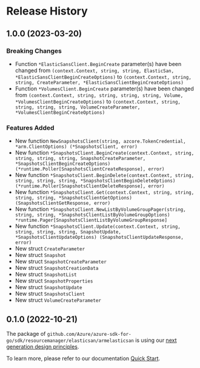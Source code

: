 # Release History

## 1.0.0 (2023-03-20)
### Breaking Changes

- Function `*ElasticSansClient.BeginCreate` parameter(s) have been changed from `(context.Context, string, string, ElasticSan, *ElasticSansClientBeginCreateOptions)` to `(context.Context, string, string, CreateParameter, *ElasticSansClientBeginCreateOptions)`
- Function `*VolumesClient.BeginCreate` parameter(s) have been changed from `(context.Context, string, string, string, string, Volume, *VolumesClientBeginCreateOptions)` to `(context.Context, string, string, string, string, VolumeCreateParameter, *VolumesClientBeginCreateOptions)`

### Features Added

- New function `NewSnapshotsClient(string, azcore.TokenCredential, *arm.ClientOptions) (*SnapshotsClient, error)`
- New function `*SnapshotsClient.BeginCreate(context.Context, string, string, string, string, SnapshotCreateParameter, *SnapshotsClientBeginCreateOptions) (*runtime.Poller[SnapshotsClientCreateResponse], error)`
- New function `*SnapshotsClient.BeginDelete(context.Context, string, string, string, string, *SnapshotsClientBeginDeleteOptions) (*runtime.Poller[SnapshotsClientDeleteResponse], error)`
- New function `*SnapshotsClient.Get(context.Context, string, string, string, string, *SnapshotsClientGetOptions) (SnapshotsClientGetResponse, error)`
- New function `*SnapshotsClient.NewListByVolumeGroupPager(string, string, string, *SnapshotsClientListByVolumeGroupOptions) *runtime.Pager[SnapshotsClientListByVolumeGroupResponse]`
- New function `*SnapshotsClient.Update(context.Context, string, string, string, string, SnapshotUpdate, *SnapshotsClientUpdateOptions) (SnapshotsClientUpdateResponse, error)`
- New struct `CreateParameter`
- New struct `Snapshot`
- New struct `SnapshotCreateParameter`
- New struct `SnapshotCreationData`
- New struct `SnapshotList`
- New struct `SnapshotProperties`
- New struct `SnapshotUpdate`
- New struct `SnapshotsClient`
- New struct `VolumeCreateParameter`


## 0.1.0 (2022-10-21)

The package of `github.com/Azure/azure-sdk-for-go/sdk/resourcemanager/elasticsan/armelasticsan` is using our [next generation design principles](https://azure.github.io/azure-sdk/general_introduction.html).

To learn more, please refer to our documentation [Quick Start](https://aka.ms/azsdk/go/mgmt).